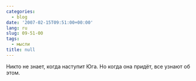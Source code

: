 ```yaml
---
categories:
  - blog
date: '2007-02-15T09:51:00+00:00'
lang: ru
slug: 09-51-00
tags:
  - мысли
title: null
---
```




Никто не знает, когда наступит Юга. Но когда она придёт, все узнают об этом.